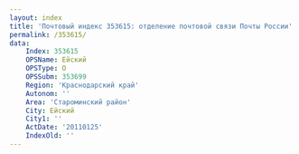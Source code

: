 ```yaml
---
layout: index
title: 'Почтовый индекс 353615: отделение почтовой связи Почты России'
permalink: /353615/
data:
    Index: 353615
    OPSName: Ейский
    OPSType: О
    OPSSubm: 353699
    Region: 'Краснодарский край'
    Autonom: ''
    Area: 'Староминский район'
    City: Ейский
    City1: ''
    ActDate: '20110125'
    IndexOld: ''
---
```


